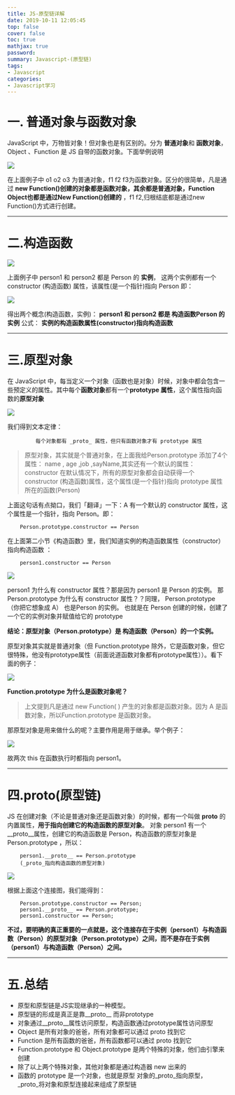 ```yaml
---
title: JS-原型链详解
date: 2019-10-11 12:05:45
top: false
cover: false
toc: true
mathjax: true
password:
summary: Javascript-(原型链)
tags:
- Javascript
categories:
- Javascript学习
---
```


# 一. 普通对象与函数对象

JavaScript 中，万物皆对象！但对象也是有区别的。分为 **普通对象**和 **函数对象**，Object 、Function 是 JS 自带的函数对象。下面举例说明

![](1.jpg)

在上面例子中 o1 o2 o3 为普通对象，f1 f2 f3为函数对象。区分的很简单，凡是通过 **new Function()创建的对象都是函数对象，其余都是普通对象，Function Object也都是通过New Function()创建的** ，f1 f2,归根结底都是通过new Function()方式进行创建。

---

# 二.构造函数

![](2.jpg)

上面例子中 person1 和 person2 都是 Person 的 **实例**， 这两个实例都有一个 constructor (构造函数) 属性，该属性(是一个指针)指向 Person 即：

![](3.jpg)

得出两个概念(构造函数，实例)：
**person1 和 person2 都是 构造函数Person 的实例**
公式：
**实例的构造函数属性(constructor)指向构造函数**

---

# 三.原型对象

在 JavaScript 中，每当定义一个对象（函数也是对象）时候，对象中都会包含一些预定义的属性。其中每个**函数对象**都有一个**prototype 属性**，这个属性指向函数的**原型对象**

![](4.jpg)

我们得到文本定律：

             每个对象都有 _proto_ 属性，但只有函数对象才有 prototype 属性

>原型对象，其实就是个普通对象，在上面我给Person.prototype 添加了4个属性： name , age ,job ,sayName,其实还有一个默认的属性：constructor
在默认情况下，所有的原型对象都会自动获得一个 constructor (构造函数)属性，这个属性(是一个指针)指向 prototype 属性所在的函数(Person)

上面这句话有点拗口，我们「翻译」一下：A 有一个默认的 constructor 属性，这个属性是一个指针，指向 Person。即：

        Person.prototype.constructor == Person

在上面第二小节《构造函数》里，我们知道实例的构造函数属性（constructor）指向构造函数 ：

        person1.constructor == Person

![](5.jpg)

person1 为什么有 constructor 属性？那是因为 person1 是 Person 的实例。
那 Person.prototype 为什么有 constructor 属性？？同理， Person.prototype （你把它想象成 A） 也是Person 的实例。
也就是在 Person 创建的时候，创建了一个它的实例对象并赋值给它的 prototype

**结论：原型对象（Person.prototype）是 构造函数（Person）的一个实例。**

原型对象其实就是普通对象（但 Function.prototype 除外，它是函数对象，但它很特殊，他没有prototype属性（前面说道函数对象都有prototype属性））。看下面的例子：

![](6.jpg)

**Function.prototype 为什么是函数对象呢？**

>上文提到凡是通过 new Function( ) 产生的对象都是函数对象。因为 A 是函数对象，所以Function.prototype 是函数对象。

那原型对象是用来做什么的呢？主要作用是用于继承。举个例子：

![](7.jpg)

故两次 this 在函数执行时都指向 person1。

---

# 四.__proto__(原型链)

JS 在创建对象（不论是普通对象还是函数对象）的时候，都有一个叫做 **__proto__** 的内置属性，**用于指向创建它的构造函数的原型对象**。
对象 person1 有一个 __proto__属性，创建它的构造函数是 Person，构造函数的原型对象是 Person.prototype ，所以：

        person1.__proto__ == Person.prototype
        (_proto_指向构造函数的原型对象)
![](8.jpg)

根据上面这个连接图，我们能得到：

        Person.prototype.constructor == Person;
        person1.__proto__ == Person.prototype;
        person1.constructor == Person;

**不过，要明确的真正重要的一点就是，这个连接存在于实例（person1）与构造函数（Person）的原型对象（Person.prototype）之间，而不是存在于实例（person1）与构造函数（Person）之间。**

---

# 五.总结

>
 * 原型和原型链是JS实现继承的一种模型。
 * 原型链的形成是真正是靠__proto__ 而非prototype
 * 对象通过__proto__属性访问原型，构造函数通过prototype属性访问原型
 * Object 是所有对象的爸爸，所有对象都可以通过 proto 找到它
 * Function 是所有函数的爸爸，所有函数都可以通过 proto 找到它
 * Function.prototype 和 Object.prototype 是两个特殊的对象，他们由引擎来创建
 * 除了以上两个特殊对象，其他对象都是通过构造器 new 出来的
 * 函数的 prototype 是一个对象，也就是原型 
   对象的_proto_指向原型， _proto_将对象和原型连接起来组成了原型链


